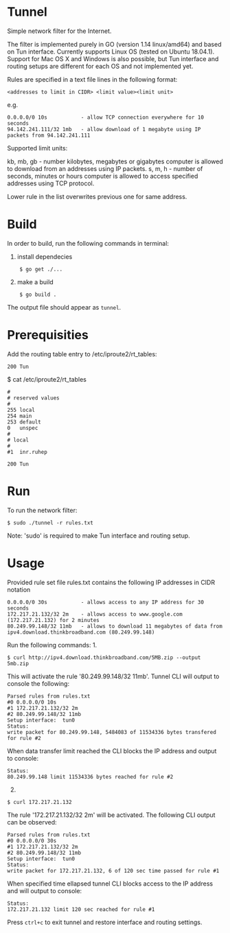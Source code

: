 # Tunnel

Simple network filter for the Internet.

The filter is implemented purely in GO (version 1.14 linux/amd64) and based on Tun interface.
Currently supports Linux OS (tested on Ubuntu 18.04.1). Support for Mac OS X and Windows is also possible, but Tun interface and routing setups are different for each OS and not implemented yet.

Rules are specified in a text file lines in the following format:
```
<addresses to limit in CIDR> <limit value><limit unit>
```
e.g.
```
0.0.0.0/0 10s           - allow TCP connection everywhere for 10 seconds
94.142.241.111/32 1mb   - allow download of 1 megabyte using IP packets from 94.142.241.111
```
Supported limit units:

kb, mb, gb - number kilobytes, megabytes or gigabytes computer is allowed to download from an addresses using IP packets.
s, m, h - number of seconds, minutes or hours computer is allowed to access specified addresses using TCP protocol.

Lower rule in the list overwrites previous one for same address.


# Build

In order to build, run the following commands in terminal:

1. install dependecies
```
    $ go get ./...
```    
2. make a build
```
    $ go build .
```
The output file should appear as `tunnel`.


# Prerequisities

Add the routing table entry to /etc/iproute2/rt_tables: 

`200 Tun`

$ cat /etc/iproute2/rt_tables
```
#
# reserved values
#
255	local
254	main
253	default
0	unspec
#
# local
#
#1	inr.ruhep

200	Tun
```

# Run

To run the network filter:
```
$ sudo ./tunnel -r rules.txt
```
Note: 'sudo' is required to make Tun interface and routing setup.


# Usage

Provided rule set file rules.txt contains the following IP addresses in CIDR notation
```
0.0.0.0/0 30s           - allows access to any IP address for 30 seconds
172.217.21.132/32 2m    - allows access to www.google.com (172.217.21.132) for 2 minutes
80.249.99.148/32 11mb   - allows to download 11 megabytes of data from ipv4.download.thinkbroadband.com (80.249.99.148)
```
Run the following commands:
1. 
```
$ curl http://ipv4.download.thinkbroadband.com/5MB.zip --output 5mb.zip
```
This will activate the rule '80.249.99.148/32 11mb'. Tunnel CLI will output to console the following:
```
Parsed rules from rules.txt
#0 0.0.0.0/0 10s
#1 172.217.21.132/32 2m
#2 80.249.99.148/32 11mb
Setup interface:  tun0
Status:
write packet for 80.249.99.148, 5484083 of 11534336 bytes transfered for rule #2
```
When data transfer limit reached the CLI blocks the IP address and output to console:
```
Status:
80.249.99.148 limit 11534336 bytes reached for rule #2
```

2.
```
$ curl 172.217.21.132
```
The rule '172.217.21.132/32 2m' will be activated. The following CLI output can be observed:
```
Parsed rules from rules.txt
#0 0.0.0.0/0 30s
#1 172.217.21.132/32 2m
#2 80.249.99.148/32 11mb
Setup interface:  tun0
Status:
write packet for 172.217.21.132, 6 of 120 sec time passed for rule #1
```
When specified time ellapsed tunnel CLI blocks access to the IP address and will output to console:
```
Status:
172.217.21.132 limit 120 sec reached for rule #1
```

Press `ctrl+c` to exit tunnel and restore interface and routing settings.
